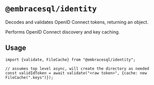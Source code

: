 # `@embracesql/identity`

Decodes and validates OpenID Connect tokens, returning an object.

Performs OpenID Connect discovery and key caching.

## Usage

```
import {validate, FileCache} from "@embracesql/identity";

// assumes top level async, will create the directory as needed
const validIdToken = await validate("<raw token>", {cache: new FileCache(".keys")});

```
